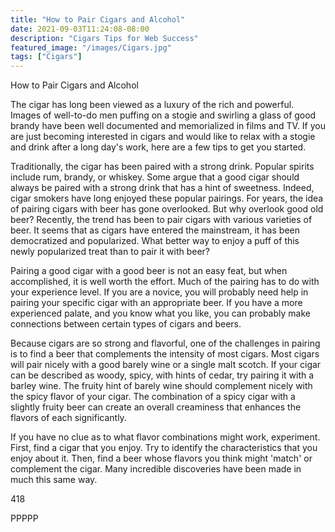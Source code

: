 ```yaml
---
title: "How to Pair Cigars and Alcohol"
date: 2021-09-03T11:24:08-08:00
description: "Cigars Tips for Web Success"
featured_image: "/images/Cigars.jpg"
tags: ["Cigars"]
---
```


How to Pair Cigars and Alcohol

The cigar has long been viewed as a luxury of the rich and powerful.  Images of well-to-do men puffing on a stogie and swirling a glass of good brandy have been well documented and memorialized in films and TV.  If you are just becoming interested in cigars and would like to relax with a stogie and drink after a long day's work, here are a few tips to get you started.  

Traditionally, the cigar has been paired with a strong drink.  Popular spirits include rum, brandy, or whiskey.  Some argue that a good cigar should always be paired with a strong drink that has a hint of sweetness.  Indeed, cigar smokers have long enjoyed these popular pairings.  For years, the idea of pairing cigars with beer has gone overlooked.  But why overlook good old beer?  Recently, the trend has been to pair cigars with various varieties of beer.  It seems that as cigars have entered the mainstream, it has been democratized and popularized.  What better way to enjoy a puff of this newly popularized treat than to pair it with beer?  

 Pairing a good cigar with a good beer is not an easy feat, but when accomplished, it is well worth the effort.  Much of the pairing has to do with your experience level.  If you are a novice, you will probably need help in pairing your specific cigar with an appropriate beer.  If you have a more experienced palate, and you know what you like, you can probably make connections between certain types of cigars and beers.  

Because cigars are so strong and flavorful, one of the challenges in pairing is to find a beer that complements the intensity of most cigars.  Most cigars will pair nicely with a good barely wine or a single malt scotch.  If your cigar can be described as woody, spicy, with hints of cedar, try pairing it with a barley wine.  The fruity hint of barely wine should complement nicely with the spicy flavor of your cigar.  The combination of a spicy cigar with a slightly fruity beer can create an overall creaminess that enhances the flavors of each significantly.

If you have no clue as to what flavor combinations might work, experiment.  First, find a cigar that you enjoy.  Try to identify the characteristics that you enjoy about it.  Then, find a beer whose flavors you think might 'match' or complement the cigar.  Many incredible discoveries have been made in much this same way.  

418

PPPPP

